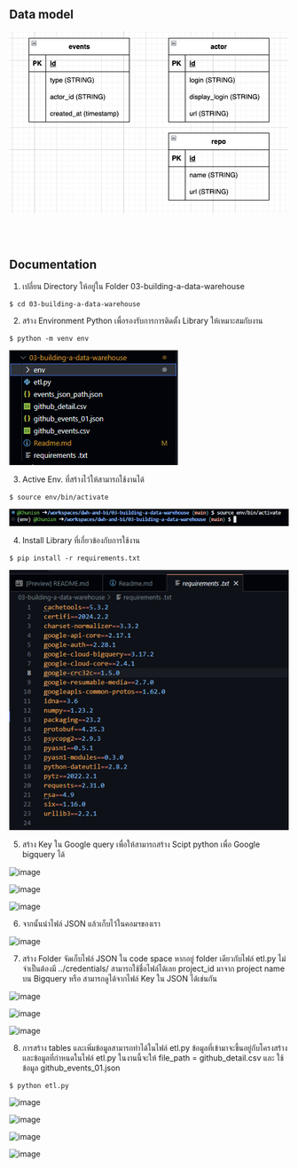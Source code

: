 ## Data model
![Alt text](../images/WK3_01.png)


<br>
<br>

## Documentation

1. เปลี่ยน Directory ให้อยู่ใน Folder 03-building-a-data-warehouse
```
$ cd 03-building-a-data-warehouse
```
2. สร้าง Environment Python เพื่อรองรับการการติดตั้ง Library ให้เหมาะสมกับงาน
```
$ python -m venv env 
```
![Alt text](../images/WK3_03.png)



3. Active Env. ที่สร้างไว้ให้สามารถใช้งานได้
```
$ source env/bin/activate
```
![Alt text](../images/WK3_02.png)


4. Install Library ที่เกี่ยวข้องกับการใช้งาน
```
$ pip install -r requirements.txt
```
![Alt text](../images/WK3_04.png)

5. สร้าง Key ใน Google query เพื่อให้สามารถสร้าง Scipt python เพื่อ Google bigquery ได้

![image](https://github.com/Fooklnwza007/dw-and-bi/assets/131597296/6d607f26-a01a-4e71-b52b-98a623751b18)

![image](https://github.com/Fooklnwza007/dw-and-bi/assets/131597296/2ead132f-6167-48fe-b1ad-1c29e0ce4808)

![image](https://github.com/Fooklnwza007/dw-and-bi/assets/131597296/733da1c7-2b81-4d27-b1c7-03efd015dcb8)


6. จากนั้นนำไฟล์ JSON แล้วเก็บไว้ในคอมฯของเรา

![image](https://github.com/Fooklnwza007/dw-and-bi/assets/131597296/9c811f09-917f-496a-b9b8-0e4f502abc1a)

7. สร้าง Folder จัดเก็บไฟล์ JSON ใน code space หากอยู่ folder เดียวกับไฟล์ etl.py ไม่จำเป็นต้องมี ../credentials/ สามารถใช้ชื่อไฟล์ได้เลย
project_id มาจาก project name บน Bigquery หรือ สามารถดูได้จากไฟล์ Key ใน JSON ได้เช่นกัน

![image](https://github.com/Fooklnwza007/dw-and-bi/assets/131597296/6273ec6c-2070-45ab-9b4d-692dd9617df4)

![image](https://github.com/Fooklnwza007/dw-and-bi/assets/131597296/6c9f511d-90b4-4767-b534-7f77548fe28e)

![image](https://github.com/Fooklnwza007/dw-and-bi/assets/131597296/a6c75f51-cf69-48bc-9296-ca0599e22d98)

8. การสร้าง tables และเพิ่มข้อมูลสามารถทำได้ในไฟล์ etl.py ข้อมูลที่เข้ามาจะขึ้นอยู่กับโครงสร้าง และข้อมูลที่กำหนดในไฟล์ etl.py
ในงานนี้จะให้ file_path = github_detail.csv และ ใช้ข้อมูล github_events_01.json
```
$ python etl.py
```
![image](https://github.com/Fooklnwza007/dw-and-bi/assets/131597296/6614add8-c340-41d5-9246-96d508e10c70)

![image](https://github.com/Fooklnwza007/dw-and-bi/assets/131597296/541c96e7-0a5d-4c90-ab64-608429e37f4d)

![image](https://github.com/Fooklnwza007/dw-and-bi/assets/131597296/6e44caf6-d69f-406e-bfde-a04b9459e684)

![image](https://github.com/Fooklnwza007/dw-and-bi/assets/131597296/17e87162-7fe2-49e6-b79d-cdcefa16783b)
